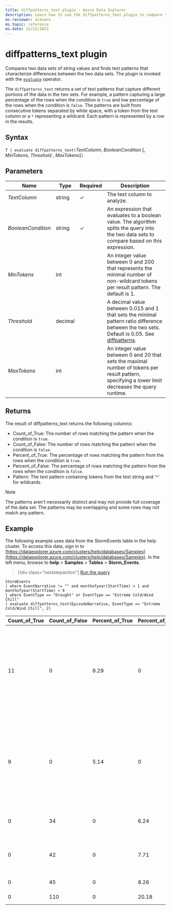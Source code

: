 ```yaml
---
title: diffpatterns_text plugin - Azure Data Explorer
description: Learn how to use the diffpatterns_text plugin to compare two string value data sets to find the differences between the two data sets. 
ms.reviewer: alexans
ms.topic: reference
ms.date: 12/11/2022
---
```

# diffpatterns_text plugin

Compares two data sets of string values and finds text patterns that characterize differences between the two data sets. The plugin is invoked with the [`evaluate`](evaluateoperator.md) operator.

The `diffpatterns_text` returns a set of text patterns that capture different portions of the data in the two sets. For example, a pattern capturing a large percentage of the rows when the condition is `true` and low percentage of the rows when the condition is `false`. The patterns are built from consecutive tokens separated by white space, with a token from the text column or a `*` representing a wildcard. Each pattern is represented by a row in the results.

## Syntax

`T | evaluate diffpatterns_text(`*TextColumn*, *BooleanCondition* [, *MinTokens*, *Threshold* , *MaxTokens*]`)`

## Parameters

| Name | Type | Required | Description |
|--|--|--|--|
| *TextColumn* | string | &check; | The text column to analyze. |
| *BooleanCondition* | string | &check; | An expression that evaluates to a boolean value. The algorithm splits the query into the two data sets to compare based on this expression.|
| *MinTokens* | int | | An integer value between 0 and 200 that represents the minimal number of non-wildcard tokens per result pattern. The default is 1. |
| *Threshold* | decimal | | A decimal value between 0.015 and 1 that sets the minimal pattern ratio difference between the two sets. Default is 0.05. See [diffpatterns](diffpatternsplugin.md).|
| *MaxTokens* | int | | An integer value between 0 and 20 that sets the maximal number of tokens per result pattern, specifying a lower limit decreases the query runtime.|

## Returns

The result of diffpatterns_text returns the following columns:

* Count_of_True: The number of rows matching the pattern when the condition is `true`.
* Count_of_False: The number of rows matching the pattern when the condition is `false`.
* Percent_of_True: The percentage of rows matching the pattern from the rows when the condition is `true`.
* Percent_of_False: The percentage of rows matching the pattern from the rows when the condition is `false`.
* Pattern: The text pattern containing tokens from the text string and '`*`' for wildcards.

> [!NOTE]
> The patterns aren't necessarily distinct and may not provide full coverage of the data set. The patterns may be overlapping and some rows may not match any pattern.

## Example

The following example uses data from the StormEvents table in the help cluster. To access this data, sign in to [https://dataexplorer.azure.com/clusters/help/databases/Samples](https://dataexplorer.azure.com/clusters/help/databases/Samples). In the left menu, browse to **help** > **Samples** > **Tables** > **Storm_Events**.

> [!div class="nextstepaction"]
> <a href="https://dataexplorer.azure.com/clusters/help/databases/Samples?query=H4sIAAAAAAAAA43OvQrCQBAE4F7wHdarEgiIdoKxiWltErCUhdt4B/cTNptowIc3sbBIIU45Ax9TSWRfDhSkgznr1QsehpjgU16QGcUOBJsclAIMGnwMYmIzEnJSCbLU1lMKJ9j9mo9wWNj12BLkE3vm2N+NKIi8WMqnMHmCIjq9vdpJL4x1Ts0SDeh6FAJtm6ZFEeLQ3YSekpSt7aKm7/nsTzaDffoGjOv6LBEBAAA=" target="_blank">Run the query</a>

```kusto
StormEvents     
| where EventNarrative != "" and monthofyear(StartTime) > 1 and monthofyear(StartTime) < 9
| where EventType == "Drought" or EventType == "Extreme Cold/Wind Chill"
| evaluate diffpatterns_text(EpisodeNarrative, EventType == "Extreme Cold/Wind Chill", 2)
```

|Count_of_True|Count_of_False|Percent_of_True|Percent_of_False|Pattern|
|---|---|---|---|---|
|11|0|6.29|0|Winds shifting northwest in * wake * a surface trough brought heavy lake effect snowfall downwind * Lake Superior from|
|9|0|5.14|0|Canadian high pressure settled * * region * produced the coldest temperatures since February * 2006. Durations * freezing temperatures|
|0|34|0|6.24|* * * * * * * * * * * * * * * * * * West Tennessee,|
|0|42|0|7.71|* * * * * * caused * * * * * * * * across western Colorado. *|
|0|45|0|8.26|* * below normal *|
|0|110|0|20.18|Below normal *|
